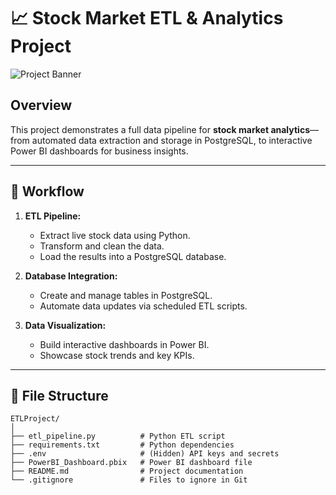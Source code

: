 # 📈 Stock Market ETL & Analytics Project

![Project Banner](./assets/project_banner.png) <!-- Replace with your own banner or screenshot -->

## Overview

This project demonstrates a full data pipeline for **stock market analytics**—from automated data extraction and storage in PostgreSQL, to interactive Power BI dashboards for business insights.

---

## 🚦 Workflow

1. **ETL Pipeline:**  
   - Extract live stock data using Python.
   - Transform and clean the data.
   - Load the results into a PostgreSQL database.

2. **Database Integration:**  
   - Create and manage tables in PostgreSQL.
   - Automate data updates via scheduled ETL scripts.

3. **Data Visualization:**  
   - Build interactive dashboards in Power BI.
   - Showcase stock trends and key KPIs.

---

## 📂 File Structure

```plaintext
ETLProject/
│
├── etl_pipeline.py          # Python ETL script
├── requirements.txt         # Python dependencies
├── .env                     # (Hidden) API keys and secrets
├── PowerBI_Dashboard.pbix   # Power BI dashboard file
├── README.md                # Project documentation
└── .gitignore               # Files to ignore in Git

